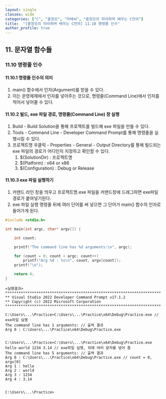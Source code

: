 ```yaml
---
layout: single
classes: wide
categories: ["C", "홍정모", "따배씨", "홍정모의 따라하며 배우는 C언어"]
title:  "[홍정모의 따라하며 배우는 C언어] 11.10 명령줄 인수"
author_profile: true
---
```


## 11. 문자열 함수들

### 11.10 명령줄 인수

#### 11.10.1 명령줄 인수의 의미

1. main() 함수에서 인자(Argument)를 받을 수 있다.
2. 이는 운영체제에서 인자를 넣어주는 것으로, 명령줄(Command Line)에서 인자를 적어서 넣어줄 수 있다.

#### 11.10.2 빌드, exe 파일 경로, 명령줄(Command Line) 창 실행

1. Build - Build Solution을 통해 프로젝트를 빌드해 exe 파일을 만들 수 있다.
2. Tools - Command Line - Developer Command Prompt를 통해 명령줄을 실행시킬 수 있다.
3. 프로젝트명 우클릭 - Properties - General - Output Directory를 통해 빌드되는 exe 파일의 경로가 어디인지 지정하고 확인할 수 있다.
   1. $(SolutionDir) : 프로젝트명
   2. $(Platform) : x64 or x86
   3. $(Configuration) : Debug or Release

#### 11.10.3 exe 파일 실행하기

1. 커맨드 라인 창을 띄우고 프로젝트명.exe 파일을 커맨드창에 드래그하면 exe파일 경로가 붙여넣기된다.
2. exe 파일 실행 명령줄 뒤에 여러 단어를 써 넣으면 그 단어가 main() 함수의 인자로 들어가게 된다.

```c
#include <stdio.h>

int main(int argc, char* argv[]) {

	int count;

	printf("The command line has %d arguments:\n", argc);

	for (count = 0; count < argc; count++)
		printf("Arg %d : %s\n", count, argv[count]);
	printf("\n");

	return 0;
}
```
```
<실행결과>
**********************************************************************
** Visual Studio 2022 Developer Command Prompt v17.1.2
** Copyright (c) 2022 Microsoft Corporation
**********************************************************************

C:\Users\...\Practice>C:\Users\...\Practice\x64\Debug\Practice.exe // exe파일 실행
The command line has 1 arguments: // 출력 결과
Arg 0 : C:\Users\...\Practice\x64\Debug\Practice.exe


C:\Users\...\Practice>C:\Users\...\Practice\x64\Debug\Practice.exe hello world 1234 3.14 // exe파일 실행, 뒤에 여러 문자를 넣어 줌
The command line has 5 arguments: // 출력 결과
Arg 0 : C:\Users\...\Practice\x64\Debug\Practice.exe // count = 0, argv[0]
Arg 1 : hello 
Arg 2 : world 
Arg 3 : 1234
Arg 4 : 3.14


C:\Users\...\Practice>
```
